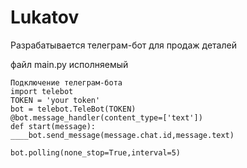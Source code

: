 # Lukatov

Разрабатывается телеграм-бот для продаж деталей

файл main.py исполняемый

    Подключение телеграм-бота
    import telebot
    TOKEN = 'your token'
    bot = telebot.TeleBot(TOKEN)
    @bot.message_handler(content_type=['text'])
    def start(message):
    ____bot.send_message(message.chat.id,message.text)

    bot.polling(none_stop=True,interval=5)
